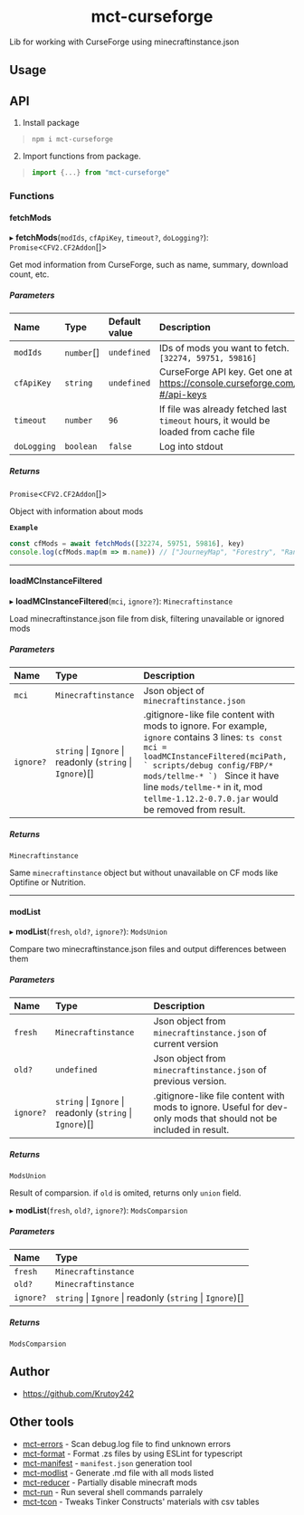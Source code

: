 <h1 align="center">mct-curseforge</h1>

Lib for working with CurseForge using minecraftinstance.json

<!-- extended_desc --><!-- /extended_desc -->

## Usage



## API
1. Install package
  > ```shell
  > npm i mct-curseforge
  > ```

2. Import functions from package.
  > ```ts
  > import {...} from "mct-curseforge"
  > ```


### Functions

#### fetchMods

▸ **fetchMods**(`modIds`, `cfApiKey`, `timeout?`, `doLogging?`): `Promise`<`CFV2.CF2Addon`[]\>

Get mod information from CurseForge, such as name, summary, download count, etc.

##### Parameters

| Name | Type | Default value | Description |
| :------ | :------ | :------ | :------ |
| `modIds` | `number`[] | `undefined` | IDs of mods you want to fetch. `[32274, 59751, 59816]` |
| `cfApiKey` | `string` | `undefined` | CurseForge API key. Get one at https://console.curseforge.com/?#/api-keys |
| `timeout` | `number` | `96` | If file was already fetched last `timeout` hours, it would be loaded from cache file |
| `doLogging` | `boolean` | `false` | Log into stdout |

##### Returns

`Promise`<`CFV2.CF2Addon`[]\>

Object with information about mods

**`Example`**

```ts
const cfMods = await fetchMods([32274, 59751, 59816], key)
console.log(cfMods.map(m => m.name)) // ["JourneyMap", "Forestry", "Random Things"]
```

___

#### loadMCInstanceFiltered

▸ **loadMCInstanceFiltered**(`mci`, `ignore?`): `Minecraftinstance`

Load minecraftinstance.json file from disk, filtering unavailable or ignored mods

##### Parameters

| Name | Type | Description |
| :------ | :------ | :------ |
| `mci` | `Minecraftinstance` | Json object of `minecraftinstance.json` |
| `ignore?` | `string` \| `Ignore` \| readonly (`string` \| `Ignore`)[] | .gitignore-like file content with mods to ignore. For example, `ignore` contains 3 lines: ```ts const mci = loadMCInstanceFiltered(mciPath, ` scripts/debug config/FBP/* mods/tellme-* `) ``` Since it have line `mods/tellme-*` in it, mod `tellme-1.12.2-0.7.0.jar` would be removed from result. |

##### Returns

`Minecraftinstance`

Same `minecraftinstance` object but without unavailable on CF mods like Optifine or Nutrition.

___

#### modList

▸ **modList**(`fresh`, `old?`, `ignore?`): `ModsUnion`

Compare two minecraftinstance.json files and output differences between them

##### Parameters

| Name | Type | Description |
| :------ | :------ | :------ |
| `fresh` | `Minecraftinstance` | Json object from `minecraftinstance.json` of current version |
| `old?` | `undefined` | Json object from `minecraftinstance.json` of previous version. |
| `ignore?` | `string` \| `Ignore` \| readonly (`string` \| `Ignore`)[] | .gitignore-like file content with mods to ignore. Useful for dev-only mods that should not be included in result. |

##### Returns

`ModsUnion`

Result of comparsion.
if `old` is omited, returns only `union` field.

▸ **modList**(`fresh`, `old?`, `ignore?`): `ModsComparsion`

##### Parameters

| Name | Type |
| :------ | :------ |
| `fresh` | `Minecraftinstance` |
| `old?` | `Minecraftinstance` |
| `ignore?` | `string` \| `Ignore` \| readonly (`string` \| `Ignore`)[] |

##### Returns

`ModsComparsion`

## Author

* https://github.com/Krutoy242

## Other tools


* [mct-errors](https://github.com/Krutoy242/mc-tools/tree/master/packages/errors) - Scan debug.log file to find unknown errors
* [mct-format](https://github.com/Krutoy242/mc-tools/tree/master/packages/format) - Format .zs files by using ESLint for typescript
* [mct-manifest](https://github.com/Krutoy242/mc-tools/tree/master/packages/manifest) - `manifest.json` generation tool
* [mct-modlist](https://github.com/Krutoy242/mc-tools/tree/master/packages/modlist) - Generate .md file with all mods listed
* [mct-reducer](https://github.com/Krutoy242/mc-tools/tree/master/packages/reducer) - Partially disable minecraft mods
* [mct-run](https://github.com/Krutoy242/mc-tools/tree/master/packages/run) - Run several shell commands parralely
* [mct-tcon](https://github.com/Krutoy242/mc-tools/tree/master/packages/tcon) - Tweaks Tinker Constructs' materials with csv tables
